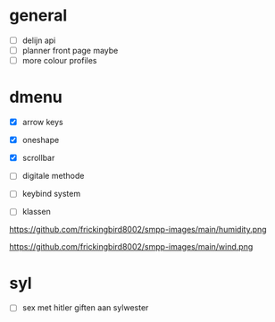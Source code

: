 # general
- [ ] delijn api
- [ ] planner front page maybe
- [ ] more colour profiles

# dmenu
- [x] arrow keys
- [x] oneshape
- [x] scrollbar
- [ ] digitale methode
- [ ] keybind system
- [ ] klassen



https://github.com/frickingbird8002/smpp-images/main/humidity.png

https://github.com/frickingbird8002/smpp-images/main/wind.png






































# syl
- [ ] sex met hitler giften aan sylwester
